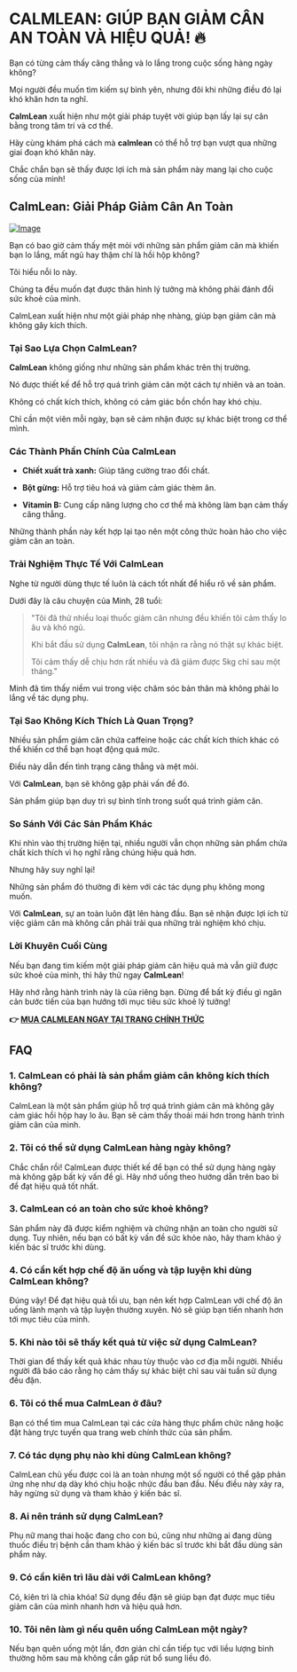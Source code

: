 # CALMLEAN: GIÚP BẠN GIẢM CÂN AN TOÀN VÀ HIỆU QUẢ! 🔥

Bạn có từng cảm thấy căng thẳng và lo lắng trong cuộc sống hàng ngày không? 

Mọi người đều muốn tìm kiếm sự bình yên, nhưng đôi khi những điều đó lại khó khăn hơn ta nghĩ. 

**CalmLean** xuất hiện như một giải pháp tuyệt vời giúp bạn lấy lại sự cân bằng trong tâm trí và cơ thể. 

Hãy cùng khám phá cách mà **calmlean** có thể hỗ trợ bạn vượt qua những giai đoạn khó khăn này. 

Chắc chắn bạn sẽ thấy được lợi ích mà sản phẩm này mang lại cho cuộc sống của mình!

## CalmLean: Giải Pháp Giảm Cân An Toàn

[![Image](https://www2.sellhealth.com/238/calmlean_2_1.jpg)](https://gchaffi.com/13pJ7KWD)

Bạn có bao giờ cảm thấy mệt mỏi với những sản phẩm giảm cân mà khiến bạn lo lắng, mất ngủ hay thậm chí là hồi hộp không? 

Tôi hiểu nỗi lo này. 

Chúng ta đều muốn đạt được thân hình lý tưởng mà không phải đánh đổi sức khoẻ của mình.

CalmLean xuất hiện như một giải pháp nhẹ nhàng, giúp bạn giảm cân mà không gây kích thích. 

### Tại Sao Lựa Chọn CalmLean?

**CalmLean** không giống như những sản phẩm khác trên thị trường. 

Nó được thiết kế để hỗ trợ quá trình giảm cân một cách tự nhiên và an toàn. 

Không có chất kích thích, không có cảm giác bồn chồn hay khó chịu.

Chỉ cần một viên mỗi ngày, bạn sẽ cảm nhận được sự khác biệt trong cơ thể mình.

### Các Thành Phần Chính Của CalmLean

- **Chiết xuất trà xanh:** Giúp tăng cường trao đổi chất.
  
- **Bột gừng:** Hỗ trợ tiêu hoá và giảm cảm giác thèm ăn.

- **Vitamin B:** Cung cấp năng lượng cho cơ thể mà không làm bạn cảm thấy căng thẳng.

Những thành phần này kết hợp lại tạo nên một công thức hoàn hảo cho việc giảm cân an toàn.

### Trải Nghiệm Thực Tế Với CalmLean

Nghe từ người dùng thực tế luôn là cách tốt nhất để hiểu rõ về sản phẩm. 

Dưới đây là câu chuyện của Minh, 28 tuổi:

> "Tôi đã thử nhiều loại thuốc giảm cân nhưng đều khiến tôi cảm thấy lo âu và khó ngủ. 
>
> Khi bắt đầu sử dụng **CalmLean**, tôi nhận ra rằng nó thật sự khác biệt.
>
> Tôi cảm thấy dễ chịu hơn rất nhiều và đã giảm được 5kg chỉ sau một tháng."

Minh đã tìm thấy niềm vui trong việc chăm sóc bản thân mà không phải lo lắng về tác dụng phụ.

### Tại Sao Không Kích Thích Là Quan Trọng?

Nhiều sản phẩm giảm cân chứa caffeine hoặc các chất kích thích khác có thể khiến cơ thể bạn hoạt động quá mức. 

Điều này dẫn đến tình trạng căng thẳng và mệt mỏi.

Với **CalmLean**, bạn sẽ không gặp phải vấn đề đó.

Sản phẩm giúp bạn duy trì sự bình tĩnh trong suốt quá trình giảm cân.

### So Sánh Với Các Sản Phẩm Khác

Khi nhìn vào thị trường hiện tại, nhiều người vẫn chọn những sản phẩm chứa chất kích thích vì họ nghĩ rằng chúng hiệu quả hơn. 

Nhưng hãy suy nghĩ lại! 

Những sản phẩm đó thường đi kèm với các tác dụng phụ không mong muốn.

Với **CalmLean**, sự an toàn luôn đặt lên hàng đầu. Bạn sẽ nhận được lợi ích từ việc giảm cân mà không cần phải trải qua những trải nghiệm khó chịu.

### Lời Khuyên Cuối Cùng

Nếu bạn đang tìm kiếm một giải pháp giảm cân hiệu quả mà vẫn giữ được sức khoẻ của mình, thì hãy thử ngay **CalmLean**!

Hãy nhớ rằng hành trình này là của riêng bạn. Đừng để bất kỳ điều gì ngăn cản bước tiến của bạn hướng tới mục tiêu sức khoẻ lý tưởng!



**👉 [MUA CALMLEAN NGAY TẠI TRANG CHÍNH THỨC](https://gchaffi.com/13pJ7KWD)**

## FAQ

### 1. CalmLean có phải là sản phẩm giảm cân không kích thích không?
CalmLean là một sản phẩm giúp hỗ trợ quá trình giảm cân mà không gây cảm giác hồi hộp hay lo âu. Bạn sẽ cảm thấy thoải mái hơn trong hành trình giảm cân của mình.

### 2. Tôi có thể sử dụng CalmLean hàng ngày không?
Chắc chắn rồi! CalmLean được thiết kế để bạn có thể sử dụng hàng ngày mà không gặp bất kỳ vấn đề gì. Hãy nhớ uống theo hướng dẫn trên bao bì để đạt hiệu quả tốt nhất.

### 3. CalmLean có an toàn cho sức khoẻ không?
Sản phẩm này đã được kiểm nghiệm và chứng nhận an toàn cho người sử dụng. Tuy nhiên, nếu bạn có bất kỳ vấn đề sức khỏe nào, hãy tham khảo ý kiến bác sĩ trước khi dùng.

### 4. Có cần kết hợp chế độ ăn uống và tập luyện khi dùng CalmLean không?
Đúng vậy! Để đạt hiệu quả tối ưu, bạn nên kết hợp CalmLean với chế độ ăn uống lành mạnh và tập luyện thường xuyên. Nó sẽ giúp bạn tiến nhanh hơn tới mục tiêu của mình.

### 5. Khi nào tôi sẽ thấy kết quả từ việc sử dụng CalmLean?
Thời gian để thấy kết quả khác nhau tùy thuộc vào cơ địa mỗi người. Nhiều người đã báo cáo rằng họ cảm thấy sự khác biệt chỉ sau vài tuần sử dụng đều đặn.

### 6. Tôi có thể mua CalmLean ở đâu?
Bạn có thể tìm mua CalmLean tại các cửa hàng thực phẩm chức năng hoặc đặt hàng trực tuyến qua trang web chính thức của sản phẩm.

### 7. Có tác dụng phụ nào khi dùng CalmLean không?
CalmLean chủ yếu được coi là an toàn nhưng một số người có thể gặp phản ứng nhẹ như dạ dày khó chịu hoặc nhức đầu ban đầu. Nếu điều này xảy ra, hãy ngừng sử dụng và tham khảo ý kiến bác sĩ.

### 8. Ai nên tránh sử dụng CalmLean?
Phụ nữ mang thai hoặc đang cho con bú, cũng như những ai đang dùng thuốc điều trị bệnh cần tham khảo ý kiến bác sĩ trước khi bắt đầu dùng sản phẩm này.

### 9. Có cần kiên trì lâu dài với CalmLean không?
Có, kiên trì là chìa khóa! Sử dụng đều đặn sẽ giúp bạn đạt được mục tiêu giảm cân của mình nhanh hơn và hiệu quả hơn.

### 10. Tôi nên làm gì nếu quên uống CalmLean một ngày?
Nếu bạn quên uống một lần, đơn giản chỉ cần tiếp tục với liều lượng bình thường hôm sau mà không cần gấp rút bổ sung liều đó.